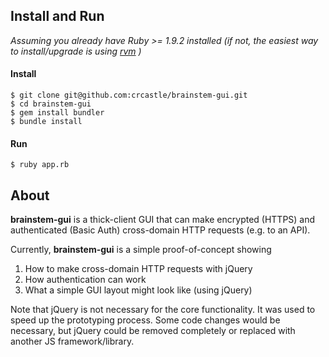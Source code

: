 ## Install and Run
*Assuming you already have Ruby >= 1.9.2 installed*
*(if not, the easiest way to install/upgrade is using [rvm](https://rvm.beginrescueend.com/rvm/install/) )*

#### Install
	$ git clone git@github.com:crcastle/brainstem-gui.git
	$ cd brainstem-gui
	$ gem install bundler
	$ bundle install

#### Run
	$ ruby app.rb

## About
**brainstem-gui** is a thick-client GUI that can make encrypted (HTTPS) and
authenticated (Basic Auth) cross-domain HTTP requests (e.g. to an API).

Currently, **brainstem-gui** is a simple proof-of-concept showing

1. How to make cross-domain HTTP requests with jQuery
2. How authentication can work
3. What a simple GUI layout might look like (using jQuery)

Note that jQuery is not necessary for the core functionality.
It was used to speed up the prototyping process.
Some code changes would be necessary, but jQuery could be removed completely or replaced with another JS framework/library.
